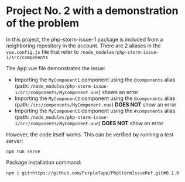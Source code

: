 # Project No. 2 with a demonstration of the problem

In this project, the php-storm-issue-1 package is included from a neighboring repository in the account.
There are 2 aliases in the `vue.config.js` file that refer to `/node_modules/php-storm-issue-1/src/components`

The App.vue file demonstrates the issue:
* Importing the `MyComponent1` component using the `@components` alias (path: `/node_modules/php-storm-issue-1/src/components/MyComponent.vue`) shows an error
* Importing the `MyComponent2` component using the `@components` alias (path: `/src/components/MyComponent.vue`) **DOES NOT** show an error
* Importing the `MyComponent1` component using the `#components` alias (path: `/node_modules/php-storm-issue-1/src/components/MyComponent.vue`) **DOES NOT** show an error

However, the code itself works. This can be verified by running a test server:
```
npm run serve
```

Package installation command:
```
npm i git+https://github.com/PurpleTape/PhpStormIssueRef.git#0.1.0
```
